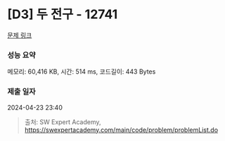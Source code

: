 # [D3] 두 전구 - 12741 

[문제 링크](https://swexpertacademy.com/main/code/problem/problemDetail.do?contestProbId=AXuUo_Tqs9kDFARa) 

### 성능 요약

메모리: 60,416 KB, 시간: 514 ms, 코드길이: 443 Bytes

### 제출 일자

2024-04-23 23:40



> 출처: SW Expert Academy, https://swexpertacademy.com/main/code/problem/problemList.do